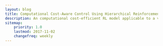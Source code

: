 ```yaml
---
layout: blog
title: Computational Cost-Aware Control Using Hierarchical Reinforcement Learning
description: An computational cost-efficient RL model applicable to a variety of tasks.
sitemap:
    priority: 1.0
    lastmod: 2017-11-02
    changefreq: weekly
---
```

